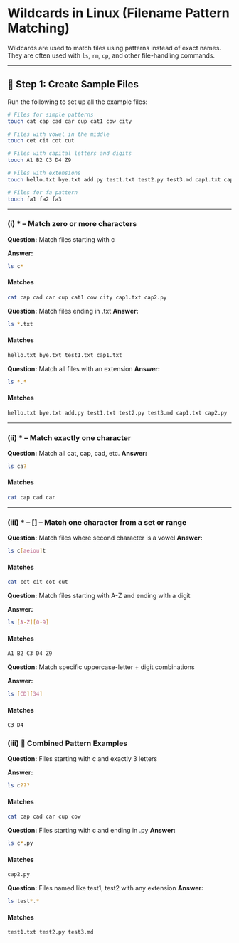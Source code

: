 # Wildcards in Linux (Filename Pattern Matching)

Wildcards are used to match files using patterns instead of exact names. They are often used with `ls`, `rm`, `cp`, and other file-handling commands.

---

## 🔧 Step 1: Create Sample Files

Run the following to set up all the example files:

```bash
# Files for simple patterns
touch cat cap cad car cup cat1 cow city

# Files with vowel in the middle
touch cet cit cot cut

# Files with capital letters and digits
touch A1 B2 C3 D4 Z9

# Files with extensions
touch hello.txt bye.txt add.py test1.txt test2.py test3.md cap1.txt cap2.py

# Files for fa pattern
touch fa1 fa2 fa3
```
---
### (i) * – Match zero or more characters
**Question:**
Match files starting with c

**Answer:**
```bash
ls c*
```

#### Matches
```bash
cat cap cad car cup cat1 cow city cap1.txt cap2.py
```
**Question:**
Match files ending in .txt
**Answer:**
```bash
ls *.txt
```

#### Matches
```bash
hello.txt bye.txt test1.txt cap1.txt
```

**Question:**
Match all files with an extension
**Answer:**
```bash
ls *.*
```

#### Matches
```bash
hello.txt bye.txt add.py test1.txt test2.py test3.md cap1.txt cap2.py
```

---
### (ii) * – Match exactly one character
**Question:**
Match all cat, cap, cad, etc.
**Answer:**
```bash
ls ca?
```

#### Matches
```bash
cat cap cad car
```

---
### (iii) * – [] – Match one character from a set or range
**Question:**
Match files where second character is a vowel
**Answer:**
```bash
ls c[aeiou]t
```

#### Matches
```bash
cat cet cit cot cut
```


**Question:**
Match files starting with A-Z and ending with a digit

**Answer:**
```bash
ls [A-Z][0-9]
```

#### Matches
```bash
A1 B2 C3 D4 Z9
```
**Question:**
Match specific uppercase-letter + digit combinations


**Answer:**
```bash
ls [CD][34]
```

#### Matches
```bash
C3 D4
```


### (iii) 🎯 Combined Pattern Examples
**Question:**
Files starting with c and exactly 3 letters

**Answer:**
```bash
ls c???
```

#### Matches
```bash
cat cap cad car cup cow
```


**Question:**
Files starting with c and ending in .py
**Answer:**
```bash
ls c*.py
```

#### Matches
```bash
cap2.py
```

**Question:**
Files named like test1, test2 with any extension
**Answer:**
```bash
ls test*.*
```

#### Matches
```bash
test1.txt test2.py test3.md
```




